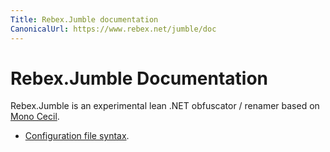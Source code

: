 ```yaml
---
Title: Rebex.Jumble documentation
CanonicalUrl: https://www.rebex.net/jumble/doc
---
```

# Rebex.Jumble Documentation

Rebex.Jumble is an experimental lean .NET obfuscator / renamer based on [Mono Cecil](https://github.com/jbevain/cecil).    

- [Configuration file syntax](configuration/). 
